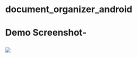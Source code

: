 # document_organizer_android
# Demo Screenshot-
##
![](https://github.com/MohammadFahadAlam/My-Document-Organizer.git\sc\sc1.png)